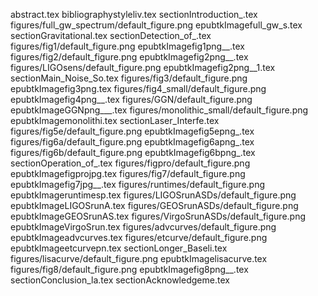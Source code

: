 abstract.tex
bibliographystyleliv.tex
sectionIntroduction_.tex
figures/full_gw_spectrum/default_figure.png
epubtkImagefull_gw_s.tex
sectionGravitational.tex
sectionDetection_of_.tex
figures/fig1/default_figure.png
epubtkImagefig1png__.tex
figures/fig2/default_figure.png
epubtkImagefig2png__.tex
figures/LIGOsens/default_figure.png
epubtkImagefig2png__1.tex
sectionMain_Noise_So.tex
figures/fig3/default_figure.png
epubtkImagefig3png.tex
figures/fig4_small/default_figure.png
epubtkImagefig4png__.tex
figures/GGN/default_figure.png
epubtkImageGGNpng___.tex
figures/monolithic_small/default_figure.png
epubtkImagemonolithi.tex
sectionLaser_Interfe.tex
figures/fig5e/default_figure.png
epubtkImagefig5epng_.tex
figures/fig6a/default_figure.png
epubtkImagefig6apng_.tex
figures/fig6b/default_figure.png
epubtkImagefig6bpng_.tex
sectionOperation_of_.tex
figures/figpro/default_figure.png
epubtkImagefigprojpg.tex
figures/fig7/default_figure.png
epubtkImagefig7jpg__.tex
figures/runtimes/default_figure.png
epubtkImageruntimesp.tex
figures/LIGOSrunASDs/default_figure.png
epubtkImageLIGOSrunA.tex
figures/GEOSrunASDs/default_figure.png
epubtkImageGEOSrunAS.tex
figures/VirgoSrunASDs/default_figure.png
epubtkImageVirgoSrun.tex
figures/advcurves/default_figure.png
epubtkImageadvcurves.tex
figures/etcurve/default_figure.png
epubtkImageetcurvepn.tex
sectionLonger_Baseli.tex
figures/lisacurve/default_figure.png
epubtkImagelisacurve.tex
figures/fig8/default_figure.png
epubtkImagefig8png__.tex
sectionConclusion_la.tex
sectionAcknowledgeme.tex
